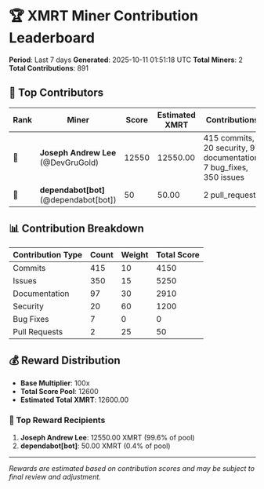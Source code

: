# 🏆 XMRT Miner Contribution Leaderboard

**Period**: Last 7 days
**Generated**: 2025-10-11 01:51:18 UTC
**Total Miners**: 2
**Total Contributions**: 891

## 🥇 Top Contributors

| Rank | Miner | Score | Estimated XMRT | Contributions |
|------|-------|-------|----------------|---------------|
| 🥇 | **Joseph Andrew Lee** (@DevGruGold) | 12550 | 12550.00 | 415 commits, 20 security, 97 documentation, 7 bug_fixes, 350 issues |
| 🥈 | **dependabot[bot]** (@dependabot[bot]) | 50 | 50.00 | 2 pull_requests |

## 📊 Contribution Breakdown

| Contribution Type | Count | Weight | Total Score |
|-------------------|-------|--------|-------------|
| Commits | 415 | 10 | 4150 |
| Issues | 350 | 15 | 5250 |
| Documentation | 97 | 30 | 2910 |
| Security | 20 | 60 | 1200 |
| Bug Fixes | 7 | 0 | 0 |
| Pull Requests | 2 | 25 | 50 |

## 💰 Reward Distribution

- **Base Multiplier**: 100x
- **Total Score Pool**: 12600
- **Estimated Total XMRT**: 12600.00

### 🎯 Top Reward Recipients
1. **Joseph Andrew Lee**: 12550.00 XMRT (99.6% of pool)
2. **dependabot[bot]**: 50.00 XMRT (0.4% of pool)

---
*Rewards are estimated based on contribution scores and may be subject to final review and adjustment.*